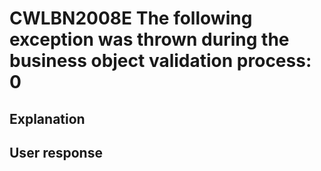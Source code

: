 # CWLBN2008E The following exception was thrown during the business object validation process: 0

## Explanation

## User response